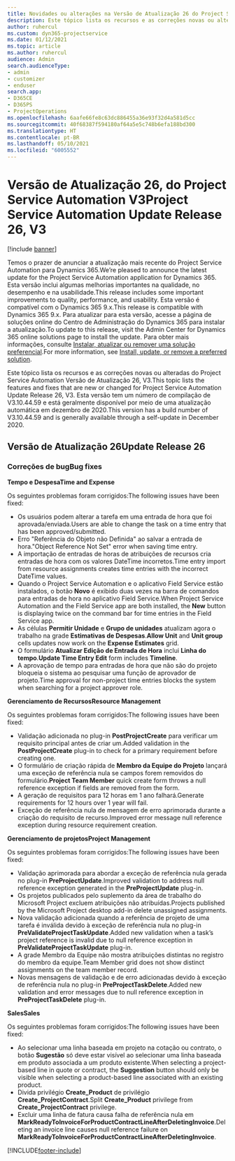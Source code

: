 ```yaml
---
title: Novidades ou alterações na Versão de Atualização 26 do Project Service Automation V3
description: Este tópico lista os recursos e as correções novas ou alteradas disponíveis na Versão de Atualização 26 do Project Service Automation V3.
author: ruhercul
ms.custom: dyn365-projectservice
ms.date: 01/12/2021
ms.topic: article
ms.author: ruhercul
audience: Admin
search.audienceType:
- admin
- customizer
- enduser
search.app:
- D365CE
- D365PS
- ProjectOperations
ms.openlocfilehash: 6aafe66fe8c63dc886455a36e93f32d4a581d5cc
ms.sourcegitcommit: 40f68387f594180af64a5e5c748b6efa188bd300
ms.translationtype: HT
ms.contentlocale: pt-BR
ms.lasthandoff: 05/10/2021
ms.locfileid: "6005552"
---
```

# <a name="project-service-automation-update-release-26-v3"></a><span data-ttu-id="c1188-103">Versão de Atualização 26, do Project Service Automation V3</span><span class="sxs-lookup"><span data-stu-id="c1188-103">Project Service Automation Update Release 26, V3</span></span>

[!include [banner](../includes/psa-now-project-operations.md)]

<span data-ttu-id="c1188-104">Temos o prazer de anunciar a atualização mais recente do Project Service Automation para Dynamics 365.</span><span class="sxs-lookup"><span data-stu-id="c1188-104">We’re pleased to announce the latest update for the Project Service Automation application for Dynamics 365.</span></span> <span data-ttu-id="c1188-105">Esta versão inclui algumas melhorias importantes na qualidade, no desempenho e na usabilidade.</span><span class="sxs-lookup"><span data-stu-id="c1188-105">This release includes some important improvements to quality, performance, and usability.</span></span> <span data-ttu-id="c1188-106">Esta versão é compatível com o Dynamics 365 9.x.</span><span class="sxs-lookup"><span data-stu-id="c1188-106">This release is compatible with Dynamics 365 9.x.</span></span> <span data-ttu-id="c1188-107">Para atualizar para esta versão, acesse a página de soluções online do Centro de Administração do Dynamics 365 para instalar a atualização.</span><span class="sxs-lookup"><span data-stu-id="c1188-107">To update to this release, visit the Admin Center for Dynamics 365 online solutions page to install the update.</span></span> <span data-ttu-id="c1188-108">Para obter mais informações, consulte [Instalar, atualizar ou remover uma solução preferencial](/power-platform/admin/install-remove-preferred-solution).</span><span class="sxs-lookup"><span data-stu-id="c1188-108">For more information, see [Install, update, or remove a preferred solution](/power-platform/admin/install-remove-preferred-solution).</span></span>

<span data-ttu-id="c1188-109">Este tópico lista os recursos e as correções novas ou alteradas do Project Service Automation Versão de Atualização 26, V3.</span><span class="sxs-lookup"><span data-stu-id="c1188-109">This topic lists the features and fixes that are new or changed for Project Service Automation Update Release 26, V3.</span></span> <span data-ttu-id="c1188-110">Esta versão tem um número de compilação de V3.10.44.59 e está geralmente disponível por meio de uma atualização automática em dezembro de 2020.</span><span class="sxs-lookup"><span data-stu-id="c1188-110">This version has a build number of V3.10.44.59 and is generally available through a self-update in December 2020.</span></span>

## <a name="update-release-26"></a><span data-ttu-id="c1188-111">Versão de Atualização 26</span><span class="sxs-lookup"><span data-stu-id="c1188-111">Update Release 26</span></span>

### <a name="bug-fixes"></a><span data-ttu-id="c1188-112">Correções de bug</span><span class="sxs-lookup"><span data-stu-id="c1188-112">Bug fixes</span></span>

<span data-ttu-id="c1188-113">**Tempo e Despesa**</span><span class="sxs-lookup"><span data-stu-id="c1188-113">**Time and Expense**</span></span>

<span data-ttu-id="c1188-114">Os seguintes problemas foram corrigidos:</span><span class="sxs-lookup"><span data-stu-id="c1188-114">The following issues have been fixed:</span></span>

- <span data-ttu-id="c1188-115">Os usuários podem alterar a tarefa em uma entrada de hora que foi aprovada/enviada.</span><span class="sxs-lookup"><span data-stu-id="c1188-115">Users are able to change the task on a time entry that has been approved/submitted.</span></span>
- <span data-ttu-id="c1188-116">Erro "Referência do Objeto não Definida" ao salvar a entrada de hora.</span><span class="sxs-lookup"><span data-stu-id="c1188-116">"Object Reference Not Set" error when saving time entry.</span></span>
- <span data-ttu-id="c1188-117">A importação de entradas de horas de atribuições de recursos cria entradas de hora com os valores DateTime incorretos.</span><span class="sxs-lookup"><span data-stu-id="c1188-117">Time entry import from resource assignments creates time entries with the incorrect DateTime values.</span></span>
- <span data-ttu-id="c1188-118">Quando o Project Service Automation e o aplicativo Field Service estão instalados, o botão **Novo** é exibido duas vezes na barra de comandos para entradas de hora no aplicativo Field Service.</span><span class="sxs-lookup"><span data-stu-id="c1188-118">When Project Service Automation and the Field Service app are both installed, the **New** button is displaying twice on the command bar for time entries in the Field Service app.</span></span>
- <span data-ttu-id="c1188-119">As células **Permitir Unidade** e **Grupo de unidades** atualizam agora o trabalho na grade **Estimativas de Despesas**.</span><span class="sxs-lookup"><span data-stu-id="c1188-119">**Allow Unit** and **Unit group** cells updates now work on the **Expense Estimates** grid.</span></span>
- <span data-ttu-id="c1188-120">O formulário **Atualizar Edição de Entrada de Hora** inclui **Linha do tempo**.</span><span class="sxs-lookup"><span data-stu-id="c1188-120">**Update Time Entry Edit** form includes **Timeline**.</span></span>
- <span data-ttu-id="c1188-121">A aprovação de tempo para entradas de hora que não são do projeto bloqueia o sistema ao pesquisar uma função de aprovador de projeto.</span><span class="sxs-lookup"><span data-stu-id="c1188-121">Time approval for non-project time entries blocks the system when searching for a project approver role.</span></span>

<span data-ttu-id="c1188-122">**Gerenciamento de Recursos**</span><span class="sxs-lookup"><span data-stu-id="c1188-122">**Resource Management**</span></span>

<span data-ttu-id="c1188-123">Os seguintes problemas foram corrigidos:</span><span class="sxs-lookup"><span data-stu-id="c1188-123">The following issues have been fixed:</span></span>

- <span data-ttu-id="c1188-124">Validação adicionada no plug-in **PostProjectCreate** para verificar um requisito principal antes de criar um.</span><span class="sxs-lookup"><span data-stu-id="c1188-124">Added validation in the **PostProjectCreate** plug-in to check for a primary requirement before creating one.</span></span>
- <span data-ttu-id="c1188-125">O formulário de criação rápida de **Membro da Equipe do Projeto** lançará uma exceção de referência nula se campos forem removidos do formulário.</span><span class="sxs-lookup"><span data-stu-id="c1188-125">**Project Team Member** quick create form throws a null reference exception if fields are removed from the form.</span></span>
- <span data-ttu-id="c1188-126">A geração de requisitos para 12 horas em 1 ano falhará.</span><span class="sxs-lookup"><span data-stu-id="c1188-126">Generate requirements for 12 hours over 1 year will fail.</span></span>
- <span data-ttu-id="c1188-127">Exceção de referência nula de mensagem de erro aprimorada durante a criação do requisito de recurso.</span><span class="sxs-lookup"><span data-stu-id="c1188-127">Improved error message null reference exception during resource requirement creation.</span></span>

<span data-ttu-id="c1188-128">**Gerenciamento de projetos**</span><span class="sxs-lookup"><span data-stu-id="c1188-128">**Project Management**</span></span>

<span data-ttu-id="c1188-129">Os seguintes problemas foram corrigidos:</span><span class="sxs-lookup"><span data-stu-id="c1188-129">The following issues have been fixed:</span></span>

- <span data-ttu-id="c1188-130">Validação aprimorada para abordar a exceção de referência nula gerada no plug-in **PreProjectUpdate**.</span><span class="sxs-lookup"><span data-stu-id="c1188-130">Improved validation to address null reference exception generated in the **PreProjectUpdate** plug-in.</span></span>
- <span data-ttu-id="c1188-131">Os projetos publicados pelo suplemento da área de trabalho do Microsoft Project excluem atribuições não atribuídas.</span><span class="sxs-lookup"><span data-stu-id="c1188-131">Projects published by the Microsoft Project desktop add-in delete unassigned assignments.</span></span>
- <span data-ttu-id="c1188-132">Nova validação adicionada quando a referência de projeto de uma tarefa é inválida devido à exceção de referência nula no plug-in **PreValidateProjectTaskUpdate**.</span><span class="sxs-lookup"><span data-stu-id="c1188-132">Added new validation when a task’s project reference is invalid due to null reference exception in **PreValidateProjectTaskUpdate** plug-in.</span></span>
- <span data-ttu-id="c1188-133">A grade Membro da Equipe não mostra atribuições distintas no registro do membro da equipe.</span><span class="sxs-lookup"><span data-stu-id="c1188-133">Team Member grid does not show distinct assignments on the team member record.</span></span>
- <span data-ttu-id="c1188-134">Novas mensagens de validação e de erro adicionadas devido à exceção de referência nula no plug-in **PreProjectTaskDelete**.</span><span class="sxs-lookup"><span data-stu-id="c1188-134">Added new validation and error messages due to null reference exception in **PreProjectTaskDelete** plug-in.</span></span>

<span data-ttu-id="c1188-135">**Sales**</span><span class="sxs-lookup"><span data-stu-id="c1188-135">**Sales**</span></span>

<span data-ttu-id="c1188-136">Os seguintes problemas foram corrigidos:</span><span class="sxs-lookup"><span data-stu-id="c1188-136">The following issues have been fixed:</span></span>

- <span data-ttu-id="c1188-137">Ao selecionar uma linha baseada em projeto na cotação ou contrato, o botão **Sugestão** só deve estar visível ao selecionar uma linha baseada em produto associada a um produto existente.</span><span class="sxs-lookup"><span data-stu-id="c1188-137">When selecting a project-based line in quote or contract, the **Suggestion** button should only be visible when selecting a product-based line associated with an existing product.</span></span>
- <span data-ttu-id="c1188-138">Divida privilégio **Create_Product** de privilégio **Create_ProjectContract**.</span><span class="sxs-lookup"><span data-stu-id="c1188-138">Split **Create_Product** privilege from **Create_ProjectContract** privilege.</span></span>
- <span data-ttu-id="c1188-139">Excluir uma linha de fatura causa falha de referência nula em **MarkReadyToInvoiceForProductContractLineAfterDeletingInvoice**.</span><span class="sxs-lookup"><span data-stu-id="c1188-139">Deleting an invoice line causes null reference failure on **MarkReadyToInvoiceForProductContractLineAfterDeletingInvoice**.</span></span>


[!INCLUDE[footer-include](../includes/footer-banner.md)]